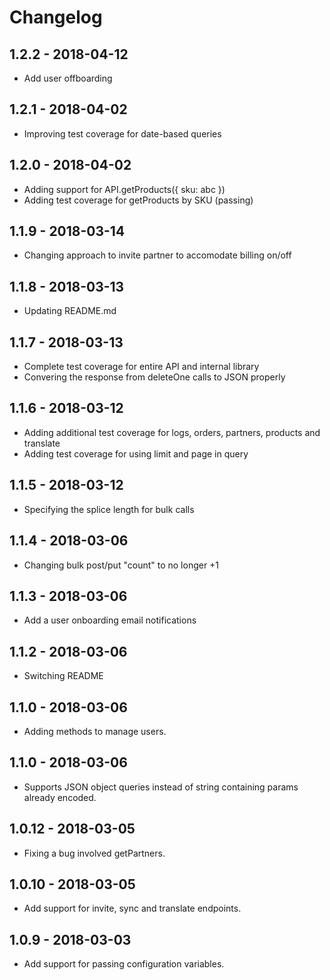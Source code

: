 # Changelog

## 1.2.2 - 2018-04-12

* Add user offboarding

## 1.2.1 - 2018-04-02

* Improving test coverage for date-based queries

## 1.2.0 - 2018-04-02

* Adding support for API.getProducts({ sku: abc })
* Adding test coverage for getProducts by SKU (passing)

## 1.1.9 - 2018-03-14

* Changing approach to invite partner to accomodate billing on/off

## 1.1.8 - 2018-03-13

* Updating README.md

## 1.1.7 - 2018-03-13

* Complete test coverage for entire API and internal library
* Convering the response from deleteOne calls to JSON properly

## 1.1.6 - 2018-03-12

* Adding additional test coverage for logs, orders, partners, products and translate
* Adding test coverage for using limit and page in query

## 1.1.5 - 2018-03-12

* Specifying the splice length for bulk calls

## 1.1.4 - 2018-03-06

* Changing bulk post/put "count" to no longer +1

## 1.1.3 - 2018-03-06

* Add a user onboarding email notifications

## 1.1.2 - 2018-03-06

* Switching README

## 1.1.0 - 2018-03-06

* Adding methods to manage users.

## 1.1.0 - 2018-03-06

* Supports JSON object queries instead of string containing params already encoded.

## 1.0.12 - 2018-03-05

* Fixing a bug involved getPartners.

## 1.0.10 - 2018-03-05

* Add support for invite, sync and translate endpoints.

## 1.0.9 - 2018-03-03

* Add support for passing configuration variables. 